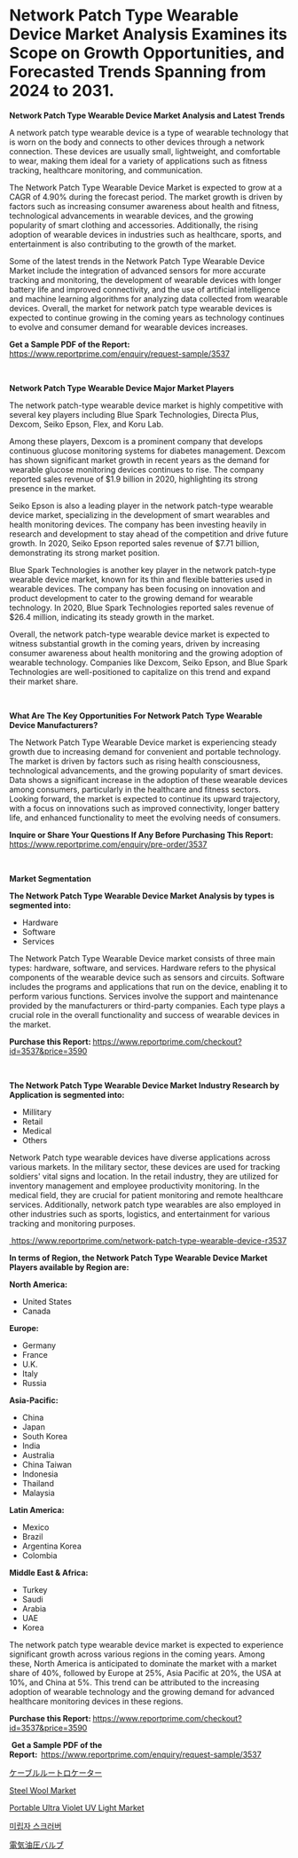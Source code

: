 <p><h1>Network Patch Type Wearable Device Market Analysis Examines its Scope on Growth Opportunities, and Forecasted Trends Spanning from 2024 to 2031.</h1></p><p><strong>Network Patch Type Wearable Device Market Analysis and Latest Trends</strong></p>
<p><p>A network patch type wearable device is a type of wearable technology that is worn on the body and connects to other devices through a network connection. These devices are usually small, lightweight, and comfortable to wear, making them ideal for a variety of applications such as fitness tracking, healthcare monitoring, and communication.</p><p>The Network Patch Type Wearable Device Market is expected to grow at a CAGR of 4.90% during the forecast period. The market growth is driven by factors such as increasing consumer awareness about health and fitness, technological advancements in wearable devices, and the growing popularity of smart clothing and accessories. Additionally, the rising adoption of wearable devices in industries such as healthcare, sports, and entertainment is also contributing to the growth of the market.</p><p>Some of the latest trends in the Network Patch Type Wearable Device Market include the integration of advanced sensors for more accurate tracking and monitoring, the development of wearable devices with longer battery life and improved connectivity, and the use of artificial intelligence and machine learning algorithms for analyzing data collected from wearable devices. Overall, the market for network patch type wearable devices is expected to continue growing in the coming years as technology continues to evolve and consumer demand for wearable devices increases.</p></p>
<p><strong>Get a Sample PDF of the Report:&nbsp;</strong> <a href="https://www.reportprime.com/enquiry/request-sample/3537">https://www.reportprime.com/enquiry/request-sample/3537</a></p>
<p>&nbsp;</p>
<p><strong>Network Patch Type Wearable Device Major Market Players</strong></p>
<p><p>The network patch-type wearable device market is highly competitive with several key players including Blue Spark Technologies, Directa Plus, Dexcom, Seiko Epson, Flex, and Koru Lab. </p><p>Among these players, Dexcom is a prominent company that develops continuous glucose monitoring systems for diabetes management. Dexcom has shown significant market growth in recent years as the demand for wearable glucose monitoring devices continues to rise. The company reported sales revenue of $1.9 billion in 2020, highlighting its strong presence in the market.</p><p>Seiko Epson is also a leading player in the network patch-type wearable device market, specializing in the development of smart wearables and health monitoring devices. The company has been investing heavily in research and development to stay ahead of the competition and drive future growth. In 2020, Seiko Epson reported sales revenue of $7.71 billion, demonstrating its strong market position.</p><p>Blue Spark Technologies is another key player in the network patch-type wearable device market, known for its thin and flexible batteries used in wearable devices. The company has been focusing on innovation and product development to cater to the growing demand for wearable technology. In 2020, Blue Spark Technologies reported sales revenue of $26.4 million, indicating its steady growth in the market.</p><p>Overall, the network patch-type wearable device market is expected to witness substantial growth in the coming years, driven by increasing consumer awareness about health monitoring and the growing adoption of wearable technology. Companies like Dexcom, Seiko Epson, and Blue Spark Technologies are well-positioned to capitalize on this trend and expand their market share.</p></p>
<p>&nbsp;</p>
<p><strong>What Are The Key Opportunities For Network Patch Type Wearable Device Manufacturers?</strong></p>
<p><p>The Network Patch Type Wearable Device market is experiencing steady growth due to increasing demand for convenient and portable technology. The market is driven by factors such as rising health consciousness, technological advancements, and the growing popularity of smart devices. Data shows a significant increase in the adoption of these wearable devices among consumers, particularly in the healthcare and fitness sectors. Looking forward, the market is expected to continue its upward trajectory, with a focus on innovations such as improved connectivity, longer battery life, and enhanced functionality to meet the evolving needs of consumers.</p></p>
<p><strong>Inquire or Share Your Questions If Any Before Purchasing This Report:</strong> <a href="https://www.reportprime.com/enquiry/pre-order/3537">https://www.reportprime.com/enquiry/pre-order/3537</a></p>
<p>&nbsp;</p>
<p><strong>Market Segmentation</strong></p>
<p><strong>The Network Patch Type Wearable Device Market Analysis by types is segmented into:</strong></p>
<p><ul><li>Hardware</li><li>Software</li><li>Services</li></ul></p>
<p><p>The Network Patch Type Wearable Device market consists of three main types: hardware, software, and services. Hardware refers to the physical components of the wearable device such as sensors and circuits. Software includes the programs and applications that run on the device, enabling it to perform various functions. Services involve the support and maintenance provided by the manufacturers or third-party companies. Each type plays a crucial role in the overall functionality and success of wearable devices in the market.</p></p>
<p><strong>Purchase this Report:&nbsp;</strong><a href="https://www.reportprime.com/checkout?id=3537&price=3590">https://www.reportprime.com/checkout?id=3537&price=3590</a></p>
<p>&nbsp;</p>
<p><strong>The Network Patch Type Wearable Device Market Industry Research by Application is segmented into:</strong></p>
<p><ul><li>Millitary</li><li>Retail</li><li>Medical</li><li>Others</li></ul></p>
<p><p>Network Patch type wearable devices have diverse applications across various markets. In the military sector, these devices are used for tracking soldiers' vital signs and location. In the retail industry, they are utilized for inventory management and employee productivity monitoring. In the medical field, they are crucial for patient monitoring and remote healthcare services. Additionally, network patch type wearables are also employed in other industries such as sports, logistics, and entertainment for various tracking and monitoring purposes.</p></p>
<p><a href="https://www.reportprime.com/network-patch-type-wearable-device-r3537">&nbsp;https://www.reportprime.com/network-patch-type-wearable-device-r3537</a></p>
<p><strong>In terms of Region, the Network Patch Type Wearable Device Market Players available by Region are:</strong></p>
<p>
    <p> <strong> North America: </strong>
        <ul>
            <li>United States</li>
            <li>Canada</li>
        </ul>
        </p> 
    <p> <strong> Europe: </strong>
        <ul>
            <li>Germany</li>
            <li>France</li>
            <li>U.K.</li>
            <li>Italy</li>
            <li>Russia</li>
        </ul>
        </p> 
    <p> <strong> Asia-Pacific: </strong>
        <ul>
            <li>China</li>
            <li>Japan</li>
            <li>South Korea</li>
            <li>India</li>
            <li>Australia</li>
            <li>China Taiwan</li>
            <li>Indonesia</li>
            <li>Thailand</li>
            <li>Malaysia</li>
        </ul>
        </p> 
    <p> <strong> Latin America: </strong>
        <ul>
            <li>Mexico</li>
            <li>Brazil</li>
            <li>Argentina Korea</li>
            <li>Colombia</li>
        </ul>
        </p> 
    <p> <strong> Middle East & Africa: </strong>
        <ul>
            <li>Turkey</li>
            <li>Saudi</li>
            <li>Arabia</li>
            <li>UAE</li>
            <li>Korea</li>
        </ul>
    </p>
    </p>
<p><p>The network patch type wearable device market is expected to experience significant growth across various regions in the coming years. Among these, North America is anticipated to dominate the market with a market share of 40%, followed by Europe at 25%, Asia Pacific at 20%, the USA at 10%, and China at 5%. This trend can be attributed to the increasing adoption of wearable technology and the growing demand for advanced healthcare monitoring devices in these regions.</p></p>
<p><strong>Purchase this Report: </strong><a href="https://www.reportprime.com/checkout?id=3537&price=3590">https://www.reportprime.com/checkout?id=3537&price=3590</a></p>
<p>&nbsp;<strong>Get a Sample PDF of the Report:&nbsp;&nbsp;</strong><a href="https://www.reportprime.com/enquiry/request-sample/3537">https://www.reportprime.com/enquiry/request-sample/3537</a></p>
<p><strong></strong></p>
<p><p><a href="https://github.com/nemesis2824/Market-Research-Report-List-1/blob/main/815123673093.md">ケーブルルートロケーター</a></p><p><a href="https://issuu.com/reportprime-2/docs/steel-wool-market-size-2030.pptx">Steel Wool Market</a></p><p><a href="https://github.com/nicholepatriciadoylenwnrjr0/Market-Research-Report-List-2/blob/main/portable-ultra-violet-uv-light-market.md">Portable Ultra Violet UV Light Market</a></p><p><a href="https://github.com/FelipeGrrady654556/Market-Research-Report-List-1/blob/main/316901469888.md">미립자 스크러버</a></p><p><a href="https://github.com/CieloStamm/Market-Research-Report-List-1/blob/main/604002773094.md">電気油圧バルブ</a></p></p>